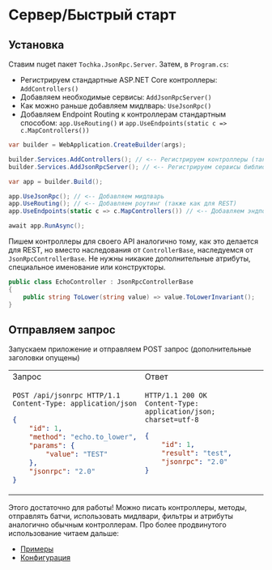 # Сервер/Быстрый старт

## Установка

Ставим nuget пакет `Tochka.JsonRpc.Server`. Затем, в `Program.cs`:

* Регистрируем стандартные ASP.NET Core контроллеры: `AddControllers()`
* Добавляем необходимые сервисы: `AddJsonRpcServer()`
* Как можно раньше добавляем мидлварь: `UseJsonRpc()`
* Добавляем Endpoint Routing к контроллерам стандартным способом: `app.UseRouting()` и `app.UseEndpoints(static c => c.MapControllers())`

```cs
var builder = WebApplication.CreateBuilder(args);

builder.Services.AddControllers(); // <-- Регистрируем контроллеры (также как для REST)
builder.Services.AddJsonRpcServer(); // <-- Регистрируем сервисы библиотеки

var app = builder.Build();

app.UseJsonRpc(); // <-- Добавляем мидлварь
app.UseRouting(); // <-- Добавляем роутинг (также как для REST)
app.UseEndpoints(static c => c.MapControllers()) // <-- Добавляем эндпоинты (также как для REST)

await app.RunAsync();
```

Пишем контроллеры для своего API аналогично тому, как это делается для REST, но вместо наследования от `ControllerBase`, наследуемся от `JsonRpcControllerBase`. Не нужны никакие дополнительные атрибуты, специальное именование или конструкторы.

```cs
public class EchoController : JsonRpcControllerBase
{
    public string ToLower(string value) => value.ToLowerInvariant();
}
```

## Отправляем запрос

Запускаем приложение и отправляем POST запрос (дополнительные заголовки опущены)

<table>
    <tr>
        <td>
            Запрос
        </td>
        <td>
            Ответ
        </td>
    </tr>
<tr>
<td valign="top">

```http
POST /api/jsonrpc HTTP/1.1
Content-Type: application/json
```
```json
{
    "id": 1,
    "method": "echo.to_lower",
    "params": {
        "value": "TEST"
    },
    "jsonrpc": "2.0"
}
```

</td>
<td valign="top">

```http
HTTP/1.1 200 OK
Content-Type: application/json; charset=utf-8
```
```json
{
    "id": 1,
    "result": "test",
    "jsonrpc": "2.0"
}
```

</td>
</tr>
</table>

Этого достаточно для работы! Можно писать контроллеры, методы, отправлять батчи, использовать мидлвари, фильтры и атрибуты аналогично обычным контроллерам.
Про более продвинутого использование читаем дальше:

- [Примеры](examples)
- [Конфигурация](configuration)
